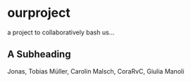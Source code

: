 # ourproject
a project to collaboratively bash us...

## A Subheading

Jonas, Tobias Müller, Carolin Malsch, CoraRvC, Giulia Manoli
